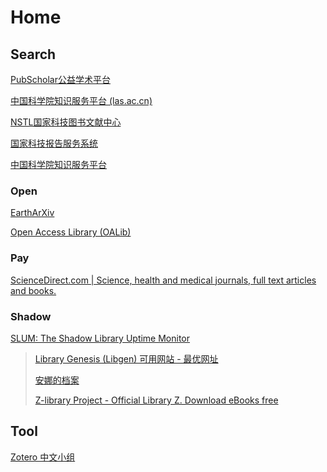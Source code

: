 # Home

## Search

[PubScholar公益学术平台](https://pubscholar.cn/)

[中国科学院知识服务平台 (las.ac.cn)](https://www.las.ac.cn/)

[NSTL国家科技图书文献中心](https://www.nstl.gov.cn/index.html)

[国家科技报告服务系统](https://www.nstrs.cn/index)

[中国科学院知识服务平台](https://www.las.ac.cn/)

### Open

[EarthArXiv](https://eartharxiv.org/)

[Open Access Library (OALib)](https://www.oalib.com/)

### Pay

[ScienceDirect.com | Science, health and medical journals, full text articles and books.](https://www.sciencedirect.com/)

### Shadow

[SLUM: The Shadow Library Uptime Monitor](https://open-slum.org/)

> [Library Genesis (Libgen) 可用网站 - 最优网址](https://www.ooopn.com/tool/libgen/)
>
> [安娜的档案](https://zh.annas-archive.org/)
>
> [Z-library Project - Official Library Z. Download eBooks free](https://z-lib.gs/)

## Tool

[Zotero 中文小组](https://zotero-chinese.github.io/)